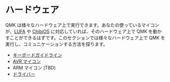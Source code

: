# ハードウェア

<!---
  grep --no-filename "^[ ]*git diff" docs/ja/*.md | sh
  original document: c9e3fa6f7:docs/hardware.md
  git diff c9e3fa6f7 HEAD -- docs/hardware.md | cat
-->

QMK は様々なハードウェア上で実行できます。あなたの使っているマイコンが、[LUFA](http://www.fourwalledcubicle.com/LUFA.php) や [ChibiOS](http://www.chibios.com) に対応していれば、そのハードウェア上で QMK を動かすことができるはずです。このセクションでは様々なハードウェア上で QMK を実行し、コミュニケーションする方法を探ります。

* [キーボードガイドライン](ja/hardware_keyboard_guidelines.md)
* [AVR マイコン](ja/hardware_avr.md)
* ARM マイコン (TBD)
* [ドライバー](ja/hardware_drivers.md)
